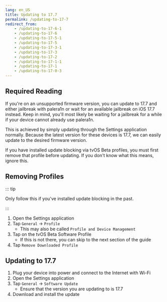 ```yaml
---
lang: en_US
title: Updating to 17.7
permalink: /updating-to-17-7
redirect_from:
    - /updating-to-17-6-1
    - /updating-to-17-6
    - /updating-to-17-5-1
    - /updating-to-17-5
    - /updating-to-17-3-1
    - /updating-to-17-3
    - /updating-to-17-2
    - /updating-to-17-1-1
    - /updating-to-17-1
    - /updating-to-17-0-3
---
```


## Required Reading

If you're on an unsupported firmware version, you can update to 17.7 and either jailbreak with palera1n or wait for an available jailbreak on iOS 17.7 instead. Keep in mind, you'll most likely be waiting for a jailbreak for a while if your device cannot already use palera1n.

This is achieved by simply updating through the Settings application normally. Because the latest version for these devices is 17.7, we can easily update to the desired firmware version.

If you have installed update blocking via tvOS Beta profiles, you must first remove that profile before updating. If you don't know what this means, ignore this.

## Removing Profiles

::: tip

Only follow this if you've installed update blocking in the past.

:::

1. Open the Settings application
1. Tap `General` -> `Profile`
    - This may also be called `Profile and Device Management`
1. Tap on the tvOS Beta Software Profile
    - If this is not there, you can skip to the next section of the guide
1. Tap `Remove Downloaded Profile`

## Updating to 17.7

1. Plug your device into power and connect to the Internet with Wi-Fi
1. Open the Settings application
1. Tap `General` -> `Software Update`
    - Ensure that the version you are updating to is 17.7
1. Download and install the update
